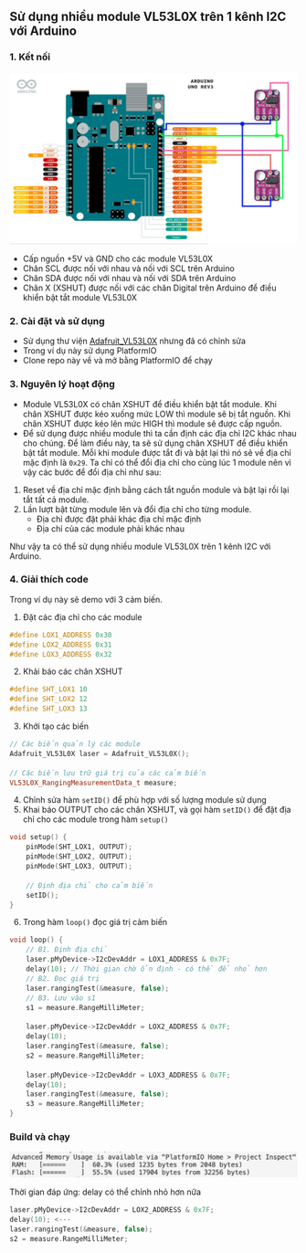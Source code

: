 ## Sử dụng nhiều module VL53L0X trên 1 kênh I2C với Arduino

### 1. Kết nối

![](./assets/2_VL53L0X_Arduino.jpg)

- Cấp nguồn +5V và GND cho các module VL53L0X
- Chân SCL được nối với nhau và nối với SCL trên Arduino
- Chân SDA được nối với nhau và nối với SDA trên Arduino
- Chân X (XSHUT) được nối với các chân Digital trên Arduino để điều khiển bật tắt module VL53L0X

### 2. Cài đặt và sử dụng

- Sử dụng thư viện [Adafruit_VL53L0X](https://www.arduino.cc/reference/en/libraries/adafruit_vl53l0x/) nhưng đã có chỉnh sửa
- Trong ví dụ này sử dụng PlatformIO
- Clone repo này về và mở bằng PlatformIO để chạy

### 3. Nguyên lý hoạt động

- Module VL53L0X có chân XSHUT để điều khiển bật tắt module. Khi chân XSHUT được kéo xuống mức LOW thì module sẽ bị tắt nguồn. Khi chân XSHUT được kéo lên mức HIGH thì module sẽ được cấp nguồn.
- Để sử dụng được nhiều module thì ta cần định các địa chỉ I2C khác nhau cho chúng. Để làm điều này, ta sẽ sử dụng chân XSHUT để điều khiển bật tắt module. Mỗi khi module được tắt đi và bật lại thì nó sẽ về địa chỉ mặc định là `0x29`. Ta chỉ có thể đổi địa chỉ cho cùng lúc 1 module nên vì vậy các bước để đổi địa chỉ như sau:

1. Reset về địa chỉ mặc định bằng cách tắt nguồn module và bật lại rồi lại tắt tất cả module.
2. Lần lượt bật từng module lên và đổi địa chỉ cho từng module.
   - Địa chỉ được đặt phải khác địa chỉ mặc định
   - Địa chỉ của các module phải khác nhau

Như vậy ta có thể sử dụng nhiều module VL53L0X trên 1 kênh I2C với Arduino.

### 4. Giải thích code

Trong ví dụ này sẽ demo với 3 cảm biến.

1. Đặt các địa chỉ cho các module

```cpp
#define LOX1_ADDRESS 0x30
#define LOX2_ADDRESS 0x31
#define LOX3_ADDRESS 0x32
```

2. Khải báo các chân XSHUT

```cpp
#define SHT_LOX1 10
#define SHT_LOX2 12
#define SHT_LOX3 13
```

3. Khởi tạo các biến

```cpp
// Các biến quản lý các module
Adafruit_VL53L0X laser = Adafruit_VL53L0X();

// Các biến lưu trữ giá trị của các cảm biến
VL53L0X_RangingMeasurementData_t measure;
```

4. Chỉnh sửa hàm `setID()` để phù hợp với số lượng module sử dụng
5. Khai báo OUTPUT cho các chân XSHUT, và gọi hàm `setID()` để đặt địa chỉ cho các module trong hàm `setup()`

```cpp
void setup() {
    pinMode(SHT_LOX1, OUTPUT);
    pinMode(SHT_LOX2, OUTPUT);
    pinMode(SHT_LOX3, OUTPUT);

    // Định địa chỉ cho cảm biến
    setID();
}
```

6. Trong hàm `loop()` đọc giá trị cảm biến

```cpp
void loop() {
    // B1. Định địa chỉ
    laser.pMyDevice->I2cDevAddr = LOX1_ADDRESS & 0x7F;
    delay(10); // Thời gian chờ ổn định - có thể để nhỏ hơn
    // B2. Đọc giá trị
    laser.rangingTest(&measure, false);
    // B3. Lưu vào s1
    s1 = measure.RangeMilliMeter;

    laser.pMyDevice->I2cDevAddr = LOX2_ADDRESS & 0x7F;
    delay(10);
    laser.rangingTest(&measure, false);
    s2 = measure.RangeMilliMeter;

    laser.pMyDevice->I2cDevAddr = LOX3_ADDRESS & 0x7F;
    delay(10);
    laser.rangingTest(&measure, false);
    s3 = measure.RangeMilliMeter;
}
```

### Build và chạy

![1698743715710](./assets/1698743715710.png)

Thời gian đáp ứng: delay có thể chỉnh nhỏ hơn nữa

```cpp
laser.pMyDevice->I2cDevAddr = LOX2_ADDRESS & 0x7F;
delay(10); <---
laser.rangingTest(&measure, false);
s2 = measure.RangeMilliMeter;
```
